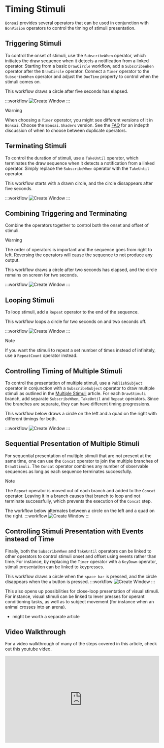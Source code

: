 # Timing Stimuli
`Bonsai` provides several operators that can be used in conjunction with `BonVision` operators to control the timing of stimuli presentation.

## Triggering Stimuli
To control the onset of stimuli, use the `SubscribeWhen` operator, which initiates the draw sequence when it detects a notification from a linked operator.
Starting from a basic `DrawCircle` workflow, add a `SubscribeWhen` operator after the `DrawCircle` operator.
Connect a `Timer` operator to the `SubscribeWhen` operator and adjust the `DueTime` property to control when the stimuli comes on.

This workflow draws a circle after five seconds has elapsed.

:::workflow
![Create Window](../workflows/timing-stimuli-subscribewhen.bonsai)
:::

> [!Warning]
> When choosing a `Timer` operator, you might see different versions of it in `Bonsai`.
> Choose the `Bonsai.Shaders` version. See the [FAQ](faq.md) for an indepth discussion of when to choose between duplicate operators.

## Terminating Stimuli
To control the duration of stimuli, use a `TakeUntil` operator, which terminates the draw sequence when it detects a notification from a linked operator.
Simply replace the `SubscribeWhen` operator with the `TakeUntil` operator.

This workflow starts with a drawn circle, and the circle dissappears after five seconds.

:::workflow
![Create Window](../workflows/timing-stimuli-takeuntil.bonsai)
:::


## Combining Triggering and Terminating
Combine the operators together to control both the onset and offset of stimuli. 

> [!Warning]
> The order of operators is important and the sequence goes from right to left. Reversing the operators will cause the sequence to not produce any output.

This workflow draws a circle after two seconds has elapsed, and the circle remains on screen for two seconds.

:::workflow
![Create Window](../workflows/timing-stimuli-combined-takeuntil-subscribewhen.bonsai)
:::

## Looping Stimuli
To loop stimuli, add a `Repeat` operator to the end of the sequence. 

This workflow loops a circle for two seconds on and two seconds off.

:::workflow
![Create Window](../workflows/timing-stimuli-looping.bonsai)
:::

> [!Note]
> If you want the stimuli to repeat a set number of times instead of infinitely, use a `RepeatCount` operator instead.

## Controlling Timing of Multiple Stimuli
To control the presentation of multiple stimuli, use a `PublishSubject` operator in conjunction with a `SubscribeSubject` operator to draw multiple stimuli as outlined in the [Multiple Stimuli](stimuli-multiple.md) article.
For each `DrawStimuli` branch, add separate `SubscribeWhen`, `TakeUntil` and `Repeat` operators. 
Since the branches are separate, they can have different timing progressions.

This workflow below draws a circle on the left and a quad on the right with different timings for both.

:::workflow
![Create Window](../workflows/timing-stimuli-multiple.bonsai)
:::


## Sequential Presentation of Multiple Stimuli
For sequential presentation of multiple stimuli that are not present at the same time, one can use the `Concat` operator to join the 
multiple branches of `DrawStimuli`. The `Concat` operator combines any number of observable sequences as long as each sequence terminates successfully.

> [!Note]
> The `Repeat` operator is moved out of each branch and added to the `Concat` operator. 
> Leaving it in a branch causes that branch to loop and not terminate successfully, which prevents the execution of the `Concat` step.

The workflow below alternates between a circle on the left and a quad on the right.
:::workflow
![Create Window](../workflows/timing-stimuli-sequential.bonsai)
:::


## Controlling Stimuli Presentation with Events instead of Time
Finally, both the `SubscribeWhen` and `TakeUntil` operators can be linked to other operators to control stimuli onset and offset using events rather than time. For instance, by replacing 
the `Timer` operator with a `KeyDown` operator, stimuli presentation can be linked to keypresses.

This workflow draws a circle when the `space bar` is pressed, and the circle disappears when the `a` button is pressed.
:::workflow
![Create Window](../workflows/timing-stimuli-keydown.bonsai)
:::

This also opens up possibilities for close-loop presentation of visual stimuli. For instance, visual stimuli can be linked to lever presses for operant conditioning tasks, as well as to 
subject movement (for instance when an animal crosses into an arena). 

* might be worth a separate article


## Video Walkthrough
For a video walkthrough of many of the steps covered in this article, check out this youtube video.
<div style="max-width: 500px">
<iframe width=100% height="282" src="https://www.youtube.com/embed/yHQFbI69UHw" title="BonVision quick tips: Timing a stimulus" frameborder="0" allow="accelerometer; autoplay; clipboard-write; encrypted-media; gyroscope; picture-in-picture; web-share" referrerpolicy="strict-origin-when-cross-origin" allowfullscreen></iframe>
</div>








